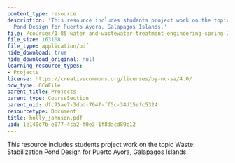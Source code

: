 ```yaml
---
content_type: resource
description: 'This resource includes students project work on the topic Waste: Stabilization
  Pond Design for Puerto Ayora, Galapagos Islands.'
file: /courses/1-85-water-and-wastewater-treatment-engineering-spring-2006/1e140c7be0774ca2f0e31f8dacd89c12_holly_johnson.pdf
file_size: 163108
file_type: application/pdf
hide_download: true
hide_download_original: null
learning_resource_types:
- Projects
license: https://creativecommons.org/licenses/by-nc-sa/4.0/
ocw_type: OCWFile
parent_title: Projects
parent_type: CourseSection
parent_uid: dfc75ae7-3dbd-7647-ff5c-34d15efc5324
resourcetype: Document
title: holly_johnson.pdf
uid: 1e140c7b-e077-4ca2-f0e3-1f8dacd89c12
---
```

This resource includes students project work on the topic Waste: Stabilization Pond Design for Puerto Ayora, Galapagos Islands.